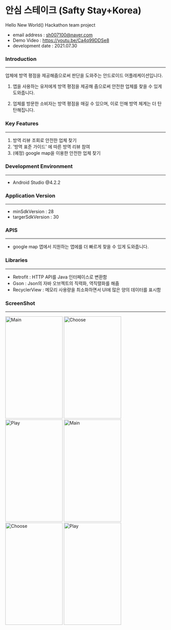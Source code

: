 # 안심 스테이크 (Safty Stay+Korea)

Hello New World() Hackathon team project

* email address : sh007100@naver.com
* Demo Video : https://youtu.be/Ca4q99DDSe8
* development date : 2021.07.30

  


### Introduction

---

업체에 방역 평점을 제공해줌으로써 판단을 도와주는 안드로이드 어플레케이션입니다.

1. 앱을 사용하는 유저에게 방역 평점을 제공해 줌으로써 안전한 업체를 찾을 수 있게 도와줍니다.

2. 업체를 방문한 소비자는 방역 평점을 매길 수 있으며, 이로 인해 방역 체계는 더 탄탄해집니다.




### Key Features

---

1. 방역 리뷰 조회로 안전한 업체 찾기
2. '방역 표준 가이드' 에 따른 방역 리뷰 참여
3. (예정) google map을 이용한 안전한 업체 찾기




### Development Environment

---

* Android Studio @4.2.2




### Application Version

---

* minSdkVersion : 28
* targerSdkVersion : 30




### APIS

---

* google map
  앱에서 지원하는 앱에를 더 빠르게 찾을 수 있게 도와줍니다.




### Libraries

---

* Retrofit : HTTP API를 Java 인터페이스로 변환함
* Gson : Json의 자바 오브젝트의 직력화, 역직렬화를 해줌
* RecyclerView : 메모리 사용량을 최소화하면서 UI에 많은 양의 데이터를 표시함




### ScreenShot

---

<img src="https://user-images.githubusercontent.com/80076029/129440504-c7458683-dd90-452e-851d-abbd0146cd2e.png" width="180px" height="320px" title="Main" alt="Main"></img>
<img src="https://user-images.githubusercontent.com/80076029/129440505-05734faf-101d-402c-92bd-898e304ad001.png" width="180px" height="320px" title="Choose" alt="Choose"></img>
<img src="https://user-images.githubusercontent.com/80076029/129440508-91d21f56-3e44-4a67-864f-fd4c1bd1109b.png" width="180px" height="320px" title="Play" alt="Play"></img>
<img src="https://user-images.githubusercontent.com/80076029/129440510-f7a55ae1-4527-4a2b-b174-de3f95a5577c.png" width="180px" height="320px" title="Main" alt="Main"></img>
<img src="https://user-images.githubusercontent.com/80076029/129440511-5517ba36-ac05-49a9-aec0-083bbf176ef5.png" width="180px" height="320px" title="Choose" alt="Choose"></img>
<img src="https://user-images.githubusercontent.com/80076029/129440512-8aa60581-3f82-4252-b56e-3693173cb874.png" width="180px" height="320px" title="Play" alt="Play"></img>
